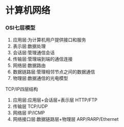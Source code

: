 # 计算机网络 

### OSI七层模型
1. 应用层:为计算机用户提供接口和服务
2. 表示层:数据处理
3. 会话层:管理通信会话
4. 传输层:管理端到端的通信连接
5. 网络层:数据路由
6. 数据链路层:管理相邻节点之间的数据通信
7. 物理层:数据通信的光电模型

TCP/IP四层结构
1. 应用层:应用层+会话层+表示层    HTTP/FTP
2. 传输层       TCP/UDP
3. 网络层       IP/ICMP
4. 网络接口层:数据链路层+物理层     ARP/RARP/Ethernet

